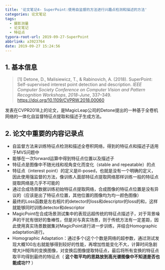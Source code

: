 ```yaml
---
title: '论文笔记4- SuperPoint:使用自监督的方法进行兴趣点检测和描述的方法'
categories: 论文笔记
tags:
  - 摄影测量
  - 论文笔记
  - 特征点
typora-root-url: 2019-09-27-SuperPoint
abbrlink: a3923764
date: 2019-09-27 15:24:56
---
```


## 1. 基本信息

> [1] Detone, D., Malisiewicz, T., & Rabinovich, A. (2018). SuperPoint: Self-supervised interest point detection and description. *IEEE Computer Society Conference on Computer Vision and Pattern Recognition Workshops*, *2018*-*June*, 337–349. https://doi.org/10.1109/CVPRW.2018.00060

发表在CVPR2018上的论文，是MagicLeap公司的Detone提出的一种基于全卷机网络的一体化自监督特征点提取和描述子生成方法。

<!-- more -->

## 2. 论文中重要的内容记录点

- 自监督方法来训练特征点检测和描述全卷积网络，得到的特征点和描述子适用于MVS问题中
- 能够在一次forward运算中得到特征点位置以及描述子
- 特征点是图像中不随光线和视角变化而变化（stable and repeatable）的点
- 特征点（interest point）的定义是ill-posed，也就是没有一个明确的定义，因此使用强监督的方法，像训练人面部特征点提取网络那样训练一般的特征点提取网络是几乎不可能的
- 通过合成场景数据训练初始特征点提取网络，合成图像的特征点位置是没有异议的（应该是出了特征点位置，其他位置的图像均为均一颜色图像）
- 最终的Loss函数是左右相片的detector的loss和descriptor的loss的和，这样就能够同时训练detector和descriptor
- MagicPoint在合成场景测试集中的表现远超传统的特征点描述子，对于背景噪声的干扰有很好的鲁棒性，但是对与真实场景，则于传统方法有一定差距，因此使用真实场景数据集对MagicPoint进行进一步训练，并结合Homographic adaptation进行。
- Homographic Adaptation：通过多个(这个个数是网络的超参数，通过测试发现大概100左右就能够得到较好的性能，再增加性能变化不大，计算时间急剧增大)H矩阵的变换图像，对变换后图像提取特征点，最后将所有变换的特征点取平均得到最终的特征点（ **这个取平均的思路放到高光谱图像中不知道是否也能成功??** ）